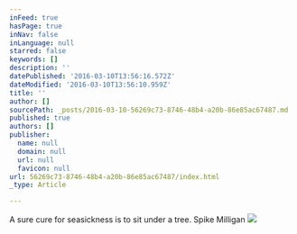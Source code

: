 ```yaml
---
inFeed: true
hasPage: true
inNav: false
inLanguage: null
starred: false
keywords: []
description: ''
datePublished: '2016-03-10T13:56:16.572Z'
dateModified: '2016-03-10T13:56:10.959Z'
title: ''
author: []
sourcePath: _posts/2016-03-10-56269c73-8746-48b4-a20b-86e85ac67487.md
published: true
authors: []
publisher:
  name: null
  domain: null
  url: null
  favicon: null
url: 56269c73-8746-48b4-a20b-86e85ac67487/index.html
_type: Article

---
```

A sure cure for seasickness is to sit under a tree. Spike Milligan
![](https://the-grid-user-content.s3-us-west-2.amazonaws.com/4a9580e6-8e64-464c-91f8-83bae77ed254.jpg)